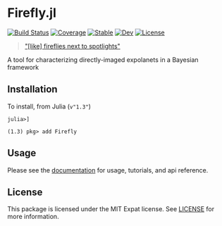 # Firefly.jl

[![Build Status](https://github.com/mileslucas/Firefly.jl/workflows/CI/badge.svg?branch=master)](https://github.com/mileslucas/Firefly.jl/actions)
[![Coverage](https://codecov.io/gh/mileslucas/Firefly.jl/branch/master/graph/badge.svg)](https://codecov.io/gh/mileslucas/Firefly.jl)
[![Stable](https://img.shields.io/badge/docs-stable-blue.svg)](https://mileslucas.github.io/Firefly.jl/stable)
[![Dev](https://img.shields.io/badge/docs-dev-blue.svg)](https://mileslucas.github.io/Firefly.jl/dev)
[![License](https://img.shields.io/badge/License-MIT-yellow.svg)](https://opensource.org/licenses/MIT)

>   ["[like] fireflies next to spotlights"](https://www.planetary.org/explore/space-topics/exoplanets/direct-imaging.html)

A tool for characterizing directly-imaged expolanets in a Bayesian framework

## Installation

To install, from Julia (`v"1.3"`)

```julia-repl
julia>]

(1.3) pkg> add Firefly
```

## Usage

Please see the [documentation](https://mileslucas.com/Firefly.jl/dev/) for usage, tutorials, and api reference.

## License

This package is licensed under the MIT Expat license. See [LICENSE](LICENSE) for more information.
